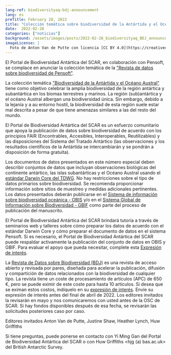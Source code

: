 ```yaml
---
lang-ref: biodiversityaq-bdj-announcement
lang: es
preTitle: February 28, 2022
title: "Colección temática sobre biodiversidad de la Antártida y el Océano Austral - Revista de Datos sobre Biodiversidad"
date:  2022-02-28
categories: ["noticias"]
background: /assets/images/posts/2022-02-28_biodiversityaq_BDJ_announcement.jpg
imageLicense: |
  Foto de Anton Van de Putte con licencia [CC BY 4.0](https://creativecommons.org/licenses/by/4.0/)
---
```


El Portal de Biodiversidad Antártica del SCAR, en colaboración con Pensoft, se complace en anunciar la colección temática de la ["Revista de datos sobre biodiversidad de Pensoft"](https://bdj.pensoft.net/).

La colección temática ["Biodiversidad de la Antártida y el Océano Austral"](https://bdj.pensoft.net/topical_collection/143/) tiene como objetivo celebrar la amplia biodiversidad de la región antártica y subantártica en los biomas terrestres y marinos. La región (sub)antártica y el océano Austral albergan una biodiversidad única. Sin embargo, debido a la lejanía y a au entorno hostil, la biodiversidad de esta región suele estar mal descrita a pesar de que tiene amenazas similares a las del resto del mundo.

El Portal de Biodiversidad Antártica del SCAR es un esfuerzo comunitario que apoya la publicación de datos sobre biodiversidad de acuerdo con los principios FAIR (Encontrables, Accesibles, Interoperables, Reutilizables) y las disposiciones del Sistema del Tratado Antártico (las observaciones y los resultados científicos de la Antártida se intercambiarán y se pondrán a disposición de forma gratuita).

Los documentos de datos presentados en este número especial deben describir conjuntos de datos que incluyan observaciones biológicas del continente antártico, las islas subantárticas y el Océano Austral usando el [estándar Darwin Core del TDWG](https://dwc.tdwg.org/). No hay restricciones sobre el tipo de datos primarios sobre biodiversidad. Se recomienda proporcionar información sobre sitios de muestreo y medidas adicionales pertinentes. Los datos presentados deberán publicarse en el [Sistema de información sobre biodiversidad oceánica - OBIS](http://www.obis.org/) y/o en el [Sistema Global de Información sobre Biodiversidad - GBIF](http://www.gbif.org/) como parte del proceso de publicación del manuscrito.

El Portal de Biodiversidad Antártica del SCAR brindará tutoría a través de seminarios web y talleres sobre cómo preparar los datos de acuerdo con el estándar Darwin Core y cómo preparar el documento de datos en el sistema Pensoft. Si es necesario, el Portal de Biodiversidad Antártica del SCAR puede respaldar activamente la publicación del conjunto de datos en OBIS y GBIF. Para evaluar el apoyo que pueda necesitar, complete esta [Expresión de interés](https://forms.gle/zddVfPt3Bj7sZ4ya7).

La [Revista de Datos sobre Biodiversidad (BDJ)](https://bdj.pensoft.net/) es una revista de acceso abierto y revisada por pares, diseñada para acelerar la publicación, difusión y compartición de datos relacionados con la biodiversidad de cualquier tipo. La revista tiene un coste de procesamiento de artículos (APC) de 650 €, pero se puede eximir de este coste para hasta 10 artículos.
Si desea que se eximan estos costos, indíquelo en su [expresión de interés](https://forms.gle/zddVfPt3Bj7sZ4ya7). Envíe su expresión de interés antes del final de abril de 2022. Los editores invitados la revisarán en mayo y nos comunicaremos con usted antes de la OSC de SCAR. Si hay fondos disponibles después de esa fecha, se revisarán las solicitudes posteriores caso por caso.

Editores invitados
Anton Van de Putte, Justine Shaw, Heather Lynch, Huw Griffiths

Si tiene preguntas, puede ponerse en contacto con Yi Ming Gan del Portal de Biodiversidad Antártica del SCAR o con Huw Griffiths <hjg (a) bas.ac.uk> del British Antarctic Survey.


